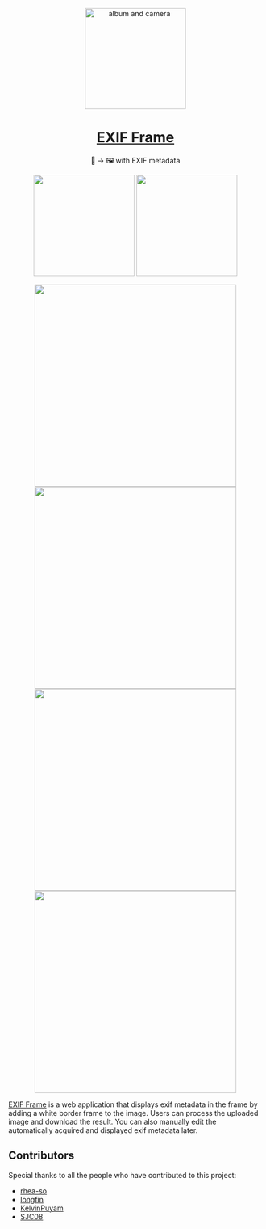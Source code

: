 <p align="center">
  <img src="https://github.com/yurucam/exif-frame/assets/25793226/b9de5dc3-344a-4a3f-8cfb-ed4c82404cea" alt="album and camera" width=200px />
</p>

<h1 align="center"><a href="https://exif-frame.yuru.cam">EXIF Frame</a></h1>

<p align="center">
  📸 → 🖼️ with EXIF metadata
</p>

<p align="center">
  <a href="https://play.google.com/store/apps/details?id=com.yurucam.exif"><img src="https://github.com/yurucam/exif-frame/assets/25793226/9be351a3-6c57-4033-a9e4-d95595a26dcd" width="200px" /></a>
  <a href="https://apps.apple.com/kr/app/exif-%ED%94%84%EB%A0%88%EC%9E%84/id6494989030"><img src="https://github.com/yurucam/exif-frame/assets/25793226/54f6d50f-e5f7-4b46-8bb0-5a646fce0dca" width="200px" /></a>
<p/>

<p align="center">
  <img src="https://github.com/yurucam/exif-frame/assets/25793226/9c992235-709b-46a6-9986-64f9bf7af288" width="400px" />
  <img src="https://github.com/yurucam/exif-frame/assets/25793226/415f3838-38f0-43c8-a5b2-55afa32b6659" width="400px" />
  <img src="https://github.com/yurucam/exif-frame/assets/25793226/55a28890-65bf-482a-a14c-8b9561532717" width="400px" />
  <img src="https://github.com/yurucam/exif-frame/assets/25793226/b8b60b55-665b-42b2-b9c6-d39109fd0777" width="400px" />
<p/>

[EXIF Frame](https://exif-frame.yuru.cam) is a web application that displays exif metadata in the frame by adding a white border frame to the image. Users can process the uploaded image and download the result. You can also manually edit the automatically acquired and displayed exif metadata later.

## Contributors

Special thanks to all the people who have contributed to this project:

- [rhea-so](https://github.com/rhea-so)
- [longfin](https://github.com/longfin)
- [KelvinPuyam](https://github.com/KelvinPuyam)
- [SJC08](https://github.com/SJC08)
